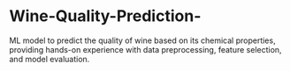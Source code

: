 # Wine-Quality-Prediction-
ML model to predict the quality of wine based on its chemical properties, providing hands-on experience with data preprocessing, feature selection, and model evaluation.
